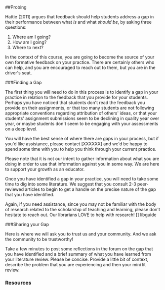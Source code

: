 ##Probing

Hattie (2011) argues that feedback should help students address a gap in their performance between what _is_ and what _should be_, by asking three questions:

1. Where am I going?
2. How am I going?
3. Where to next?

In the context of this course, you are going to become the source of your own formative feedback on your practice. There are certainly others who can help, and you are encouraged to reach out to them, but you are in the driver's seat.

###Finding a Gap

The first thing you will need to do in this process is to identify a gap in your practice in relation to the feedback that you provide for your students. Perhaps you have noticed that students don't read the feedback you provide on their assignments, or that too many students are not following appropriate conventions regarding attribution of others' ideas, or that your students' assignment submissions seem to be declining in quality year over year, or maybe students don't seem to be engaging with your assessments on a deep level.

You will have the best sense of where there are gaps in your process, but if you'd like assistance, please contact \[XXXXXX\] and we'd be happy to spend some time with you to help you think through your current practice.

Please note that it is not our intent to gather information about what you are doing in order to use that information against you in some way. We are here to support your growth as an educator.

Once you have identified a gap in your practice, you will need to take some time to dig into some literature. We suggest that you consult 2-3 peer-reviewed articles to begin to get a handle on the precise nature of the gap that you have identified.

Again, if you need assistance, since you may not be familiar with the body of research related to the scholarship of teaching and learning, please don't hesitate to reach out. Our librarians LOVE to help with research!
[] libguide


###Sharing your Gap

Here is where we will ask you to trust us and your community. And we ask the community to be trustworthy!

Take a few minutes to post some reflections in the forum on the gap that you have identified and a brief summary of what you have learned from your literature review. Please be concise. Provide a little bit of context, describe the problem that you are experiencing and then your mini lit review.
### Resources




